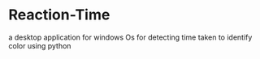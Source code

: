 # Reaction-Time
a desktop application for windows Os for detecting time taken to identify color using python 
